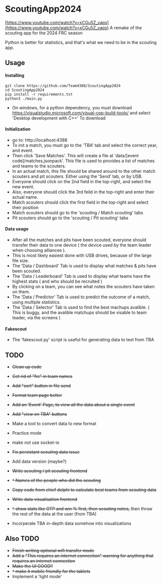 # ScoutingApp2024
[https://www.youtube.com/watch?v=xCGu5Z_vaps](https://www.youtube.com/watch?v=xCGu5Z_vaps)
A remake of the scouting app for the 2024 FRC season

Python is better for statistics, and that's what we need to be in the scouting app.
## Usage
#### Installing
`git clone https://github.com/Team4388/ScoutingApp2024`    
`cd ScoutingApp2024`   
`pip install -r requirements.txt`   
`python3 ./main.py`   
- On windows, for a python dependency, you must download https://visualstudio.microsoft.com/visual-cpp-build-tools/ and select 'Desktop development with C++' To download

#### Initialization
- go to: http://localhost:4388
- To init a match, you must go to the 'TBA' tab and select the correct year, and event.
- Then click 'Save Matches'. This will create a file at 'data/[event code]/matches.jsonpack'. This file is used to provides a list of matches and teams to the scouters.
- In an actual match, this file should be shared around to the other match scouters and pit scouters. Either using the 'Send' tab, or by USB.
- Everyone should click on the 2nd field in the top-right, and select the new event.
- Also, everyone should click the 3rd feild in the top-right and enter their actual name.
- Match scouters should click the first field in the top-right and select their position
- Match scouters should go to the 'scouting / Match scouting' tabs
- Pit scouters should go to the 'scouting / Pit scouting' tabs

#### Data usage
- After all the matches and pits have been scouted, everyone should transfer their data to one device ( the device used by the team leader when choosing alliances ).
- This is most likely easiest done with USB drives, because of the large file size.
- The 'Data / Dashboard' Tab is used to display what matches & pits have been scouted.
- The 'Data / Leaderboard' Tab is used to display what teams have the highest stats ( and who should be recruited )
- By clicking on a team, you can see what notes the scouters have taken on them.
- The 'Data / Predictor' Tab is used to predict the outcome of a match, using multiple statistics.
- The 'Data / Selector' Tab is used to find the best machups avalible. ( This is buggy, and the avalible matchups should be visable to team leader, via the screens )

#### Fakescout
- The 'fakescout.py' script is useful for generating data to test from TBA

## TODO


- ~~Clean up code~~
- ~~Get rid of "frc" in team names~~
- ~~Add "sort" button in file send~~
- ~~Format team page better~~
- ~~Add an 'Event' Page, to view all the data about a single event~~
- ~~Add "view on TBA" buttons~~
- Make a tool to convert data to new format
- Practice mode
- make not use socket-io
- ~~Fix persistant scouting data issue~~
- Add data version (maybe?)

- ~~Write scouting / pit scouting frontend~~
- ~~^ Names of the people who did the scouting~~
- ~~Copy code from chief delphi to calculate best teams from scouting data~~
- ~~Write data visualisation frontend~~
- ~~^ show stats like OTP and win % first, then scouting notes,~~ then throw the rest of the data at the user (from TBA)
- Incorperate TBA in-depth data somehow into visualizations

## Also TODO
- ~~Finish writing optional wifi transfer mode~~
- ~~Add a "This requires an internet connection" warning for anything that requires an internet connection~~
- ~~Make the UI GOOD!!~~
- ~~^ make it mobile friendly for the tablets~~
- Implement a 'light mode'
